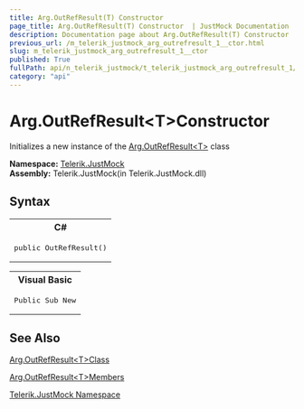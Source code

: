 ```yaml
---
title: Arg.OutRefResult(T) Constructor 
page_title: Arg.OutRefResult(T) Constructor  | JustMock Documentation
description: Documentation page about Arg.OutRefResult(T) Constructor .
previous_url: /m_telerik_justmock_arg_outrefresult_1__ctor.html
slug: m_telerik_justmock_arg_outrefresult_1__ctor
published: True
fullPath: api/n_telerik_justmock/t_telerik_justmock_arg_outrefresult_1/m_telerik_justmock_arg_outrefresult_1__ctor
category: "api"
---
```


# Arg.OutRefResult&lt;T&gt;Constructor



Initializes a new instance of the [Arg.OutRefResult&lt;T&gt;](t_telerik_justmock_arg_outrefresult_1) class


 **Namespace:**  [Telerik.JustMock](n_telerik_justmock) <br> **Assembly:** Telerik.JustMock(in Telerik.JustMock.dll)
## Syntax


<div id="syntaxCodeBlocks" class="code"><span codeLanguage="CSharp"><table><tr><th>C#</th></tr><tr><td><pre xml:space="preserve"><span class="keyword">public</span> <span class="identifier">OutRefResult</span>()</pre></td></tr></table></span><span codeLanguage="VisualBasicDeclaration"><table><tr><th>Visual Basic</th></tr><tr><td><pre xml:space="preserve"><span class="keyword">Public</span> <span class="keyword">Sub</span> <span class="identifier">New</span></pre></td></tr></table></span></div>


## See Also



 [Arg.OutRefResult&lt;T&gt;Class](t_telerik_justmock_arg_outrefresult_1) 

 [Arg.OutRefResult&lt;T&gt;Members](allmembers_t_telerik_justmock_arg_outrefresult_1) 

 [Telerik.JustMock Namespace](n_telerik_justmock) 



